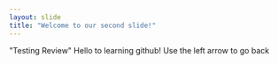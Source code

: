 ```yaml
---
layout: slide
title: "Welcome to our second slide!"
---
```

"Testing Review"
Hello to learning github!
Use the left arrow to go back
